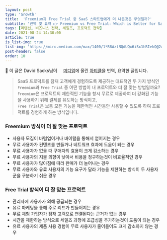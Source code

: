 ```yaml
---
layout: post
type: 'Growth'
title:  'Freemium과 Free Trial 중 SaaS 스타트업에게 더 나은것은 무엇일까?'
subtitle: '번역 및 요약 👉 Freemium vs Free Trial: Which is Better for SaaS Startups?'
tags: [리텐션, 비즈니스 전략, 세일즈, 프로덕트 전략]
date: 2021-08-24 14:30:00
article: true
is_list-img: true
list-img: 'https://miro.medium.com/max/1400/1*R8AztNQdUQx6iSx1hRIekQ@2x.jpeg'
post-header: false
order: 10
---
```


<p class="text-gray">
 🔗 이 글은 David Sacks님이 <a href='https://medium.com/craft-ventures/' target='blank' rel='nofollow' id='outlink1' onclick='clickedOutlink(outlink1)'><img src='https://www.google.com/s2/favicons?sz=64&domain=https://medium.com/' style='display:inline; height: 1em; position: relative; bottom: -2px; margin-right: 2px;'>미디엄</a>에 올린 <a href='https://medium.com/craft-ventures/freemium-vs-free-trial-which-is-better-for-saas-startups-97b9ac737597' target='blank' rel='nofollow' id='outlink2' onclick='clickedOutlink(outlink2)'>아티클</a>을 번역, 요약한 글입니다.
</p>

> SaaS 프로덕트를 잠재 고객에게 경험하도록 제공하는 대표적인 두 가지 방식인 `Freemium`과 `Free Trial` 중 어떤 방법이 내 프로덕트와 더 잘 맞는 방법일까요?  
`Freemium`은 프로덕트의 제한적인 기능을 항시 무료로 제공하여 더 강화된 기능을 사용하기 위해 결제를 유도하는 방식이고,  
`Free Trial`은 보통 모든 기능을 제한적인 시간동안 사용할 수 있도록 하여 프로덕트를 경험하게 하는 방식입니다.

### Freemium 방식이 더 잘 맞는 프로덕트
* 사용자 모집이 바텀업이거나 바이럴을 통해서 얻어지는 경우
* 무료 사용자가 컨텐츠를 만들거나 네트워크 효과에 도움이 되는 경우
* 무료 사용자가 없을 때 구매자의 효용이 크게 감소하는 경우
* 무료 사용자의 지불 의향이 낮아서 비용을 청구하는것이 비효율적인 경우
* 무료 사용자가 많아짐에 따라 판매가 더 늘어나는 경우
* 무료 사용자와 유료 사용자의 기능 요구가 달라 기능을 제한하는 방식이 두 사용자군을 구분하기 쉬운 경우

### Free Trial 방식이 더 잘 맞는 프로덕트
* 관리자에 사용자가 의해 공급되는 경우
* 유료 마케팅을 통해 주로 리드가 만들어지는 경우
* 무료 체험 가입자가 잠재 고객으로 연결된다는 근거가 없는 경우
* 시간을 제한하는 방식으로 세일즈 과정에 조급성을 추가하는것이 도움이 되는 경우
* 유료 사용자의 제품 사용 경험이 무료 사용자가 줄어들어도 크게 감소하지 않는 경우

